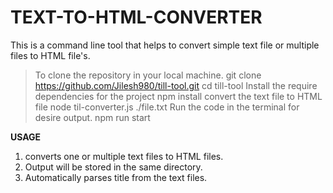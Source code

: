 # TEXT-TO-HTML-CONVERTER

This is a command line tool that helps to convert simple text file or multiple files to HTML file's.

  > To clone the repository in your local machine.
    git clone https://github.com/Jilesh980/till-tool.git
    cd till-tool
  > Install the require dependencies for the project
    npm install
  > convert the text file to HTML file
    node til-converter.js ./file.txt
  > Run the code in the terminal for desire output.
    npm run start

**USAGE**
1. converts one or multiple text files to HTML files.
2. Output will be stored in the same directory.
3. Automatically parses title from the text files.
